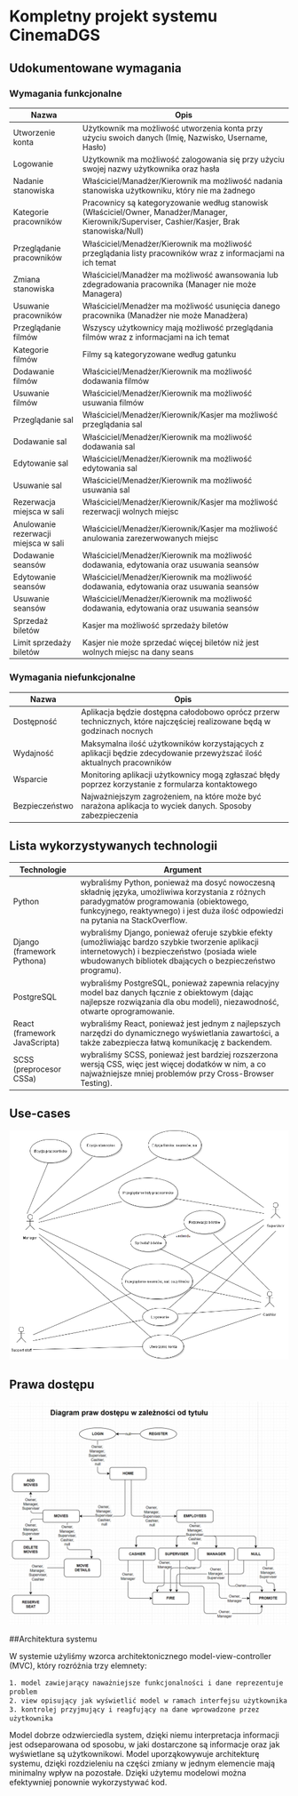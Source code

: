 # Kompletny projekt systemu CinemaDGS

## Udokumentowane wymagania
### Wymagania funkcjonalne
|               Nazwa                 |               Opis                |
|-------------------------------------|-----------------------------------|
|Utworzenie konta                     |Użytkownik ma możliwość utworzenia konta przy użyciu swoich danych (Imię, Nazwisko, Username, Hasło)
|Logowanie                            |Użytkownik ma możliwość zalogowania się przy użyciu swojej nazwy użytkownika oraz hasła
|Nadanie stanowiska                   |Właściciel/Manadżer/Kierownik ma możliwość nadania stanowiska użytkowniku, który nie ma żadnego
|Kategorie pracowników                |Pracownicy są kategoryzowanie według stanowisk (Właściciel/Owner, Manadżer/Manager, Kierownik/Superviser, Cashier/Kasjer, Brak stanowiska/Null)
|Przeglądanie pracowników             |Właściciel/Menadżer/Kierownik ma możliwość przeglądania listy pracowników wraz z informacjami na ich temat
|Zmiana stanowiska                    |Właściciel/Manadżer ma możliwość awansowania lub zdegradowania pracownika (Manager nie może Managera)
|Usuwanie pracowników                 |Właściciel/Menadżer ma możliwość usunięcia danego pracownika (Manadżer nie może Manadżera)
|Przeglądanie filmów                  |Wszyscy użytkownicy mają możliwość przeglądania filmów wraz z informacjami na ich temat
|Kategorie filmów                     |Filmy są kategoryzowane według gatunku
|Dodawanie filmów                     |Właściciel/Menadżer/Kierownik ma możliwość dodawania filmów
|Usuwanie filmów                      |Właściciel/Menadżer/Kierownik ma możliwość usuwania filmów
|Przeglądanie sal                     |Właściciel/Menadżer/Kierownik/Kasjer ma możliwość przeglądania sal
|Dodawanie sal                        |Właściciel/Menadżer/Kierownik ma możliwość dodawania sal
|Edytowanie sal                       |Właściciel/Menadżer/Kierownik ma możliwość edytowania sal
|Usuwanie sal                         |Właściciel/Menadżer/Kierownik ma możliwość usuwania sal
|Rezerwacja miejsca w sali            |Właściciel/Menadżer/Kierownik/Kasjer ma możliwość rezerwacji wolnych miejsc
|Anulowanie rezerwacji miejsca w sali |Właściciel/Menadżer/Kierownik/Kasjer ma możliwość anulowania zarezerwowanych miejsc
|Dodawanie seansów                    |Właściciel/Menadżer/Kierownik ma możliwość dodawania, edytowania oraz usuwania seansów
|Edytowanie seansów                   |Właściciel/Menadżer/Kierownik ma możliwość dodawania, edytowania oraz usuwania seansów
|Usuwanie seansów                     |Właściciel/Menadżer/Kierownik ma możliwość dodawania, edytowania oraz usuwania seansów
|Sprzedaż biletów                     |Kasjer ma możliwość sprzedaży biletów
|Limit sprzedaży biletów              |Kasjer nie może sprzedać więcej biletów niż jest wolnych miejsc na dany seans
### Wymagania niefunkcjonalne
|               Nazwa                 |               Opis                |
|-------------------------------------|-----------------------------------|
|Dostępność                           |Aplikacja będzie dostępna całodobowo oprócz przerw technicznych, które najczęściej realizowane będą  w godzinach nocnych
|Wydajność                            |Maksymalna ilość użytkowników korzystających z aplikacji będzie zdecydowanie przewyższać ilość aktualnych pracowników
|Wsparcie                             |Monitoring aplikacji użytkownicy mogą zgłaszać błędy poprzez korzystanie z formularza kontaktowego
|Bezpieczeństwo                       |Najważniejszym zagrożeniem, na które może być narażona aplikacja to wyciek danych. Sposoby zabezpieczenia
## Lista wykorzystywanych technologii
|             Technologie             |            Argument               |
|-------------------------------------|-----------------------------------|
|Python                               |wybraliśmy Python, ponieważ ma dosyć nowoczesną składnię języka, umożliwiwa korzystania z różnych paradygmatów programowania (obiektowego, funkcyjnego, reaktywnego) i jest duża ilość odpowiedzi na pytania na StackOverflow.
|Django (framework Pythona)           |wybraliśmy Django, ponieważ oferuje szybkie efekty (umożliwiając bardzo szybkie tworzenie aplikacji internetowych) i bezpieczeństwo (posiada wiele wbudowanych bibliotek dbających o bezpieczeństwo programu).
|PostgreSQL                           |wybraliśmy PostgreSQL, ponieważ zapewnia relacyjny model baz danych łącznie z obiektowym (dając najlepsze rozwiązania dla obu modeli), niezawodność, otwarte oprogramowanie.
|React (framework JavaScripta)        |wybraliśmy React, ponieważ jest jednym z najlepszych narzędzi do dynamicznego wyświetlania zawartości, a także zabezpiecza łatwą komunikację z backendem.
|SCSS (preprocesor CSSa)              |wybraliśmy SCSS, ponieważ jest bardziej rozszerzona wersją CSS, więc jest więcej dodatków w nim, a co najważniejsze mniej problemów przy Cross-Browser Testing).
## Use-cases
![This is a alt text.](useCase.png)
## Prawa dostępu
![This is a alt text.](prawa-dostepu-diagram.png)

##Architektura systemu

W systemie użyliśmy wzorca architektonicznego  model-view-controller (MVC), który rozróżnia trzy elemnety:

    1. model zawiejarący naważniejsze funkcjonalności i dane reprezentuje problem
    2. view opisujący jak wyświetlić model w ramach interfejsu użytkownika 
    3. kontrolej przyjmujący i reagfujący na dane wprowadzone przez użytkownika

Model dobrze odzwierciedla system, dzięki niemu interpretacja informacji jest odseparowana od sposobu, w jaki dostarczone są informacje oraz jak wyświetlane są użytkownikowi.
Model uporząkowywuje architekturę systemu, dzięki rozdzieleniu na części zmiany w jednym elemencie mają minimalny wpływ na pozostałe. 
Dzięki użytemu modelowi można efektywniej ponownie wykorzystywać kod. 

